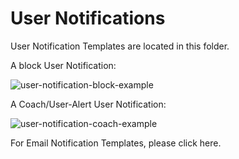# User Notifications
User Notification Templates are located in this folder.

A block User Notification:

![user-notification-block-example](https://i.imgur.com/LORNmsJ.png)

A Coach/User-Alert User Notification:

![user-notification-coach-example](https://i.imgur.com/fXCuNpB.png)

For Email Notification Templates, please click here.
